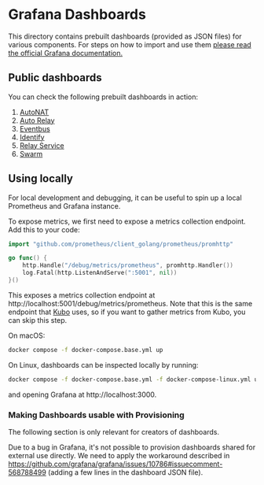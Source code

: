 # Grafana Dashboards

This directory contains prebuilt dashboards (provided as JSON files) for various components.
For steps on how to import and use them [please read the official Grafana documentation.](https://grafana.com/docs/grafana/latest/dashboards/export-import/#import-dashboard)

## Public dashboards

You can check the following prebuilt dashboards in action:

1. [AutoNAT](https://protocollabs.grafana.net/public-dashboards/fce8fdeb629742c89bd70f0ce38dfd97)
2. [Auto Relay](https://protocollabs.grafana.net/public-dashboards/380d52aded12404e9cf6ceccb824b7f9)
3. [Eventbus](https://protocollabs.grafana.net/public-dashboards/048029ac2d7e4a71b281ffea3535026e)
4. [Identify](https://protocollabs.grafana.net/public-dashboards/96b70328253d47c0b352dfae06f12a1b)
5. [Relay Service](https://protocollabs.grafana.net/public-dashboards/4a8cb5d245294893874ed65279b049be)
6. [Swarm](https://protocollabs.grafana.net/public-dashboards/2bd3f1bee9964d40b6786fbe3eafd9fc)

## Using locally

For local development and debugging, it can be useful to spin up a local Prometheus and Grafana instance.

To expose metrics, we first need to expose a metrics collection endpoint. Add this to your code:

```go
import "github.com/prometheus/client_golang/prometheus/promhttp"

go func() {
    http.Handle("/debug/metrics/prometheus", promhttp.Handler())
    log.Fatal(http.ListenAndServe(":5001", nil))
}()
```

This exposes a metrics collection endpoint at http://localhost:5001/debug/metrics/prometheus. Note that this is the same endpoint that [Kubo](https://github.com/ipfs/kubo) uses, so if you want to gather metrics from Kubo, you can skip this step.

On macOS:
```bash
docker compose -f docker-compose.base.yml up
```
On Linux, dashboards can be inspected locally by running:
```bash
docker compose -f docker-compose.base.yml -f docker-compose-linux.yml up
```

and opening Grafana at http://localhost:3000.


### Making Dashboards usable with Provisioning

The following section is only relevant for creators of dashboards.

Due to a bug in Grafana, it's not possible to provision dashboards shared for external use directly. We need to apply the workaround described in https://github.com/grafana/grafana/issues/10786#issuecomment-568788499 (adding a few lines in the dashboard JSON file).
